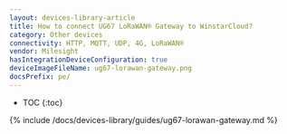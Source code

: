 ```yaml
---
layout: devices-library-article
title: How to connect UG67 LoRaWAN® Gateway to WinstarCloud?
category: Other devices
connectivity: HTTP, MQTT, UDP, 4G, LoRaWAN®
vendor: Milesight
hasIntegrationDeviceConfiguration: true
deviceImageFileName: ug67-lorawan-gateway.png
docsPrefix: pe/
---
```


* TOC
{:toc}

{% include /docs/devices-library/guides/ug67-lorawan-gateway.md %}
